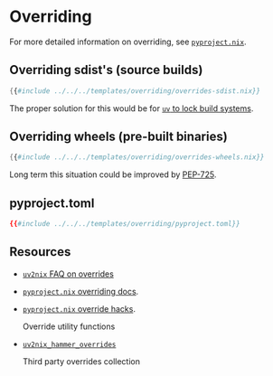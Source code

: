 # Overriding

For more detailed information on overriding, see [`pyproject.nix`](https://nix-community.github.io/pyproject.nix/builders/overriding.html).

## Overriding sdist's (source builds)
```nix
{{#include ../../../templates/overriding/overrides-sdist.nix}}
```

The proper solution for this would be for [`uv` to lock build systems](https://github.com/astral-sh/uv/issues/5190).

## Overriding wheels (pre-built binaries)
```nix
{{#include ../../../templates/overriding/overrides-wheels.nix}}
```

Long term this situation could be improved by [PEP-725](https://peps.python.org/pep-0725/).

## pyproject.toml
```toml
{{#include ../../../templates/overriding/pyproject.toml}}
```

## Resources
- [`uv2nix` FAQ on overrides](../FAQ.md#why-doesnt-uv2nix-come-with-overrides)
- [`pyproject.nix` overriding docs](https://nix-community.github.io/pyproject.nix/builders/overriding.html).
- [`pyproject.nix` override hacks](https://nix-community.github.io/pyproject.nix/builders/hacks.html).

  Override utility functions

- [`uv2nix_hammer_overrides`](https://github.com/TyberiusPrime/uv2nix_hammer_overrides/)

  Third party overrides collection
